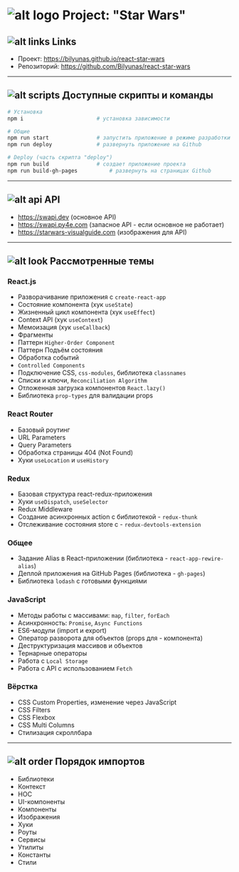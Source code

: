 # ![alt logo](https://img.icons8.com/color/48/000000/star-wars.png "Star Wars") Project: "Star Wars"

## ![alt links](https://img.icons8.com/emoji/48/000000/link-emoji.png "Links") Links

- Проект: https://bilyunas.github.io/react-star-wars
- Репозиторий: https://github.com/Bilyunas/react-star-wars

---

## ![alt scripts](https://img.icons8.com/color/48/000000/property-script.png "Scripts") Доступные скрипты и команды

```bash
# Установка
npm i						# установка зависимости
```

```bash
# Общие
npm run start				# запустить приложение в режиме разработки
npm run deploy				# развернуть приложение на Github
```

```bash
# Deploy (часть скрипта "deploy")
npm run build				# создает приложение проекта
npm run build-gh-pages			# развернуть на страницах Github
```

---

## ![alt api](https://img.icons8.com/external-others-inmotus-design/67/000000/external-API-vkontakte-others-inmotus-design-3.png "API") API

- https://swapi.dev (основное API)
- https://swapi.py4e.com (запасное API - если основное не работает)
- https://starwars-visualguide.com (изображения для API)

---

## ![alt look](https://img.icons8.com/color/48/000000/look-for.png "Look") Рассмотренные темы

### React.js

- Разворачивание приложения с `create-react-app`
- Состояние компонента (хук `useState`)
- Жизненный цикл компонента (хук `useEffect`)
- Context API (хук `useContext`)
- Мемоизация (хук `useCallback`)
- Фрагменты
- Паттерн `Higher-Order Component`
- Паттерн Подъём состояния
- Обработка событий
- `Controlled Components`
- Подключение CSS, `css-modules`, библиотека `classnames`
- Списки и ключи, `Reconciliation Algorithm`
- Отложенная загрузка компонентов `React.lazy()`
- Библиотека `prop-types` для валидации props

### React Router

- Базовый роутинг
- URL Parameters
- Query Parameters
- Обработка страницы 404 (Not Found)
- Хуки `useLocation` и `useHistory`

### Redux

- Базовая структура react-redux-приложения
- Хуки `useDispatch`, `useSelector`
- Redux Middleware
- Создание асинхронных action с библиотекой - `redux-thunk`
- Отслеживание состояния store с - `redux-devtools-extension`

### Общее

- Задание Alias в React-приложении (библиотека - `react-app-rewire-alias`)
- Деплой приложения на GitHub Pages (библиотека - `gh-pages`)
- Библиотека `lodash` с готовыми функциями

### JavaScript

- Методы работы с массивами: `map`, `filter`, `forEach`
- Асинхронность: `Promise`, `Async Functions`
- ES6-модули (import и export)
- Оператор разворота для объектов (props для - компонента)
- Деструктуризация массивов и объектов
- Тернарные операторы
- Работа с `Local Storage`
- Работа с API с использованием `Fetch`

### Вёрстка

- CSS Custom Properties, изменение через JavaScript
- CSS Filters
- CSS Flexbox
- CSS Multi Columns
- Стилизация скроллбара

---

## ![alt order](https://img.icons8.com/external-xnimrodx-blue-xnimrodx/64/000000/external-order-warehouse-xnimrodx-blue-xnimrodx.png "Order") Порядок импортов

- Библиотеки
- Контекст
- HOC
- UI-компоненты
- Компоненты
- Изображения
- Хуки
- Роуты
- Сервисы
- Утилиты
- Константы
- Стили
